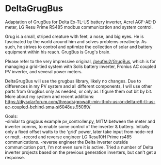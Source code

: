 # DeltaGrugBus
Adaptation of GrugBus for Delta Ex-TL-US battery inverter, Acrel AGF-AE-D meter, LG Resu Prime RS485 modbus communication and system control. 

Grug is a small, striped creature with feet, a nose, and big eyes. He is fascinated by the world around him and solves problems creatively. As such, he strives to control and optimize the collection of solar and battery equipment within his reach. GrugBus is Grug's brain.

Please refer to the very impressive original, [/peufeu2/GrugBus](https://github.com/peufeu2/GrugBus), which is for managing a grid-tied system with Solis battery inverter, Fronius AC coupled PV inverter, and several power meters. 

DeltaGrugBus will use the grugbus library, likely no changes. Due to differences in my PV system and all different components, I will use other parts from GrugBus only as needed, or only as I figure them out bit by bit. More about my system and recent additions: https://diysolarforum.com/threads/growatt-min-tl-xh-us-or-delta-e6-tl-us-ac-coupled-behind-sma-si6048us.95069/

Goals:  
-similar to grugbus example pv_controller.py, MITM between the meter and inverter comms, to enable some control of the inverter & battery. Initially only a fixed offset watts to the 'grid' power, later take input from node-red or mqtt.
-record and reverse engineer LG Resu10H Prime rs485 communications.
-reverse engineer the Delta inverter outside communication port, I'm not even sure it is active. Tried a number of Delta inverter projects based on the previous generation inverters, but can't get a response.
